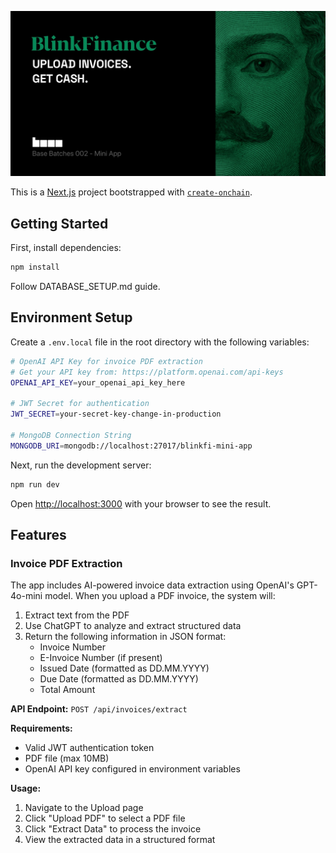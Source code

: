 ![BlinkFinance README Hero image](./bf-readme-hero.jpg)

This is a [Next.js](https://nextjs.org) project bootstrapped with [`create-onchain`](https://www.npmjs.com/package/create-onchain).


## Getting Started

First, install dependencies:

```bash
npm install
```

Follow DATABASE_SETUP.md guide.

## Environment Setup

Create a `.env.local` file in the root directory with the following variables:

```bash
# OpenAI API Key for invoice PDF extraction
# Get your API key from: https://platform.openai.com/api-keys
OPENAI_API_KEY=your_openai_api_key_here

# JWT Secret for authentication
JWT_SECRET=your-secret-key-change-in-production

# MongoDB Connection String
MONGODB_URI=mongodb://localhost:27017/blinkfi-mini-app
```

Next, run the development server:

```bash
npm run dev
```

Open [http://localhost:3000](http://localhost:3000) with your browser to see the result.

## Features

### Invoice PDF Extraction
The app includes AI-powered invoice data extraction using OpenAI's GPT-4o-mini model. When you upload a PDF invoice, the system will:

1. Extract text from the PDF
2. Use ChatGPT to analyze and extract structured data
3. Return the following information in JSON format:
   - Invoice Number
   - E-Invoice Number (if present)
   - Issued Date (formatted as DD.MM.YYYY)
   - Due Date (formatted as DD.MM.YYYY)
   - Total Amount

**API Endpoint:** `POST /api/invoices/extract`

**Requirements:**
- Valid JWT authentication token
- PDF file (max 10MB)
- OpenAI API key configured in environment variables

**Usage:**
1. Navigate to the Upload page
2. Click "Upload PDF" to select a PDF file
3. Click "Extract Data" to process the invoice
4. View the extracted data in a structured format



